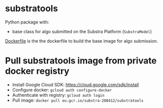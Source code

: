 # substratools

Python package with:
- base class for algo submitted on the Substra Platform (`SubstraModel`)


[Dockerfile](./Dockerfile) is the the dockerfile to build the base image for algo submission. 

# Pull substratools image from private docker registry

- Install Google Cloud SDK: https://cloud.google.com/sdk/install
- Configure docker: `gcloud auth configure-docker`
- Authenticate with registry: `gcloud auth login`
- Pull image: `docker pull eu.gcr.io/substra-208412/substratools`
